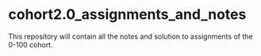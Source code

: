# cohort2.0_assignments_and_notes
This repository will contain all the notes and solution to assignments of the 0-100 cohort.
